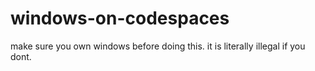 # windows-on-codespaces
make sure you own windows before doing this. it is literally illegal if you dont.
